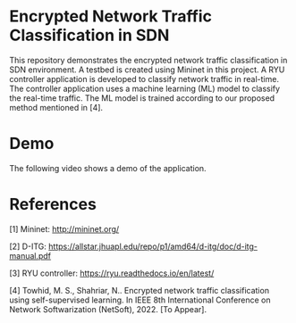 # Encrypted Network Traffic Classification in SDN
This repository demonstrates the encrypted network traffic classification in SDN environment. A testbed is created using Mininet in this project. A RYU controller application is developed to classify network traffic in real-time. The controller application uses a machine learning (ML) model to classify the real-time traffic. The ML model is trained according to our proposed method mentioned in [4]. 

# Demo
The following video shows a demo of the application.


# References
[1] Mininet: http://mininet.org/

[2] D-ITG: https://allstar.jhuapl.edu/repo/p1/amd64/d-itg/doc/d-itg-manual.pdf 

[3] RYU controller: https://ryu.readthedocs.io/en/latest/

[4] Towhid, M. S., Shahriar, N.. Encrypted network traffic classification using self-supervised learning. In IEEE 8th International Conference on Network Softwarization (NetSoft), 2022. [To Appear].
